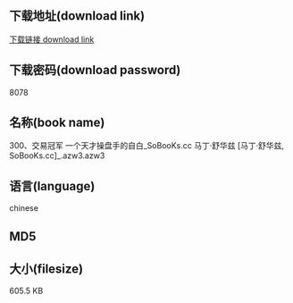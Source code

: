 ## 下载地址(download link)
[下载链接 download link](https://voluble-croquembouche-d321dc.netlify.app/?s=300%E3%80%81%E4%BA%A4%E6%98%93%E5%86%A0%E5%86%9B+%E4%B8%80%E4%B8%AA%E5%A4%A9%E6%89%8D%E6%93%8D%E7%9B%98%E6%89%8B%E7%9A%84%E8%87%AA%E7%99%BD_SoBooKs.cc+%E9%A9%AC%E4%B8%81%C2%B7%E8%88%92%E5%8D%8E%E5%85%B9+%5B%E9%A9%AC%E4%B8%81%C2%B7%E8%88%92%E5%8D%8E%E5%85%B9%2C+SoBooKs.cc%5D_.azw3)

## 下载密码(download password)
8078

## 名称(book name)
300、交易冠军 一个天才操盘手的自白_SoBooKs.cc 马丁·舒华兹 [马丁·舒华兹, SoBooKs.cc]_.azw3.azw3

## 语言(language)
chinese

## MD5


## 大小(filesize)
605.5 KB

